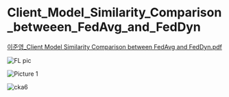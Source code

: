 # Client_Model_Similarity_Comparison_betweeen_FedAvg_and_FedDyn

[이준영_Client Model Similarity Comparison between FedAvg and FedDyn.pdf](https://github.com/joonyung/Client_Model_Similarity_Comparison_betweeen_FedAvg_and_FedDyn/files/10202785/_Client.Model.Similarity.Comparison.between.FedAvg.and.FedDyn.pdf)

![FL pic](https://user-images.githubusercontent.com/65150672/206918779-b41298dc-4cf5-4ada-b65f-b28b2ae491a5.png)

![Picture 1](https://user-images.githubusercontent.com/65150672/206918787-35b32973-606e-47f8-a1e5-d2e01cad853c.png)

![cka6](https://user-images.githubusercontent.com/65150672/206918796-c9ea99ee-e28c-487d-92eb-f98b06e1c397.png)
